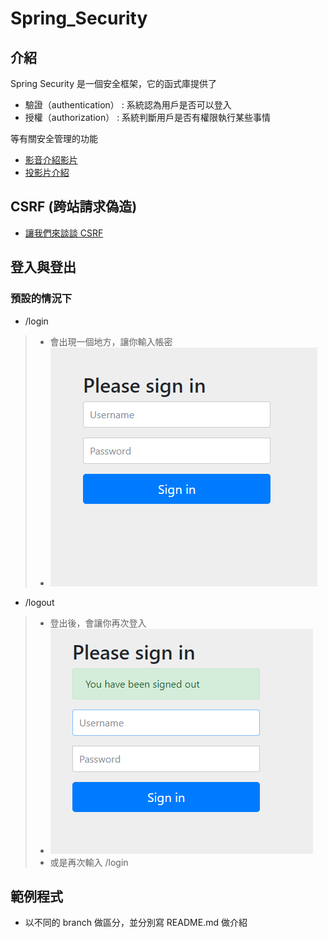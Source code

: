 # Spring_Security

## 介紹
Spring Security 是一個安全框架，它的函式庫提供了
- 驗證（authentication） : 系統認為用戶是否可以登入
- 授權（authorization） : 系統判斷用戶是否有權限執行某些事情
  
等有關安全管理的功能

- [影音介紹影片](https://www.youtube.com/watch?v=_-vl4n-CBdI&t=548s)
- [投影片介紹](https://github.com/Frank0321/Spring_Security/blob/master/src/main/resources/static/Spring%20security%20%E7%B0%A1%E5%A0%B1.pdf)

## CSRF (跨站請求偽造)

- [讓我們來談談 CSRF](https://blog.techbridge.cc/2017/02/25/csrf-introduction/)

## 登入與登出
### 預設的情況下
- /login
> - 會出現一個地方，讓你輸入帳密
> - ![](https://github.com/Frank0321/Spring_Security/blob/master/src/main/resources/static/security_login.png)
- /logout
> - 登出後，會讓你再次登入
> - ![](https://github.com/Frank0321/Spring_Security/blob/master/src/main/resources/static/security_logout.png)
> - 或是再次輸入 /login
## 範例程式
- 以不同的 branch 做區分，並分別寫 README.md 做介紹
